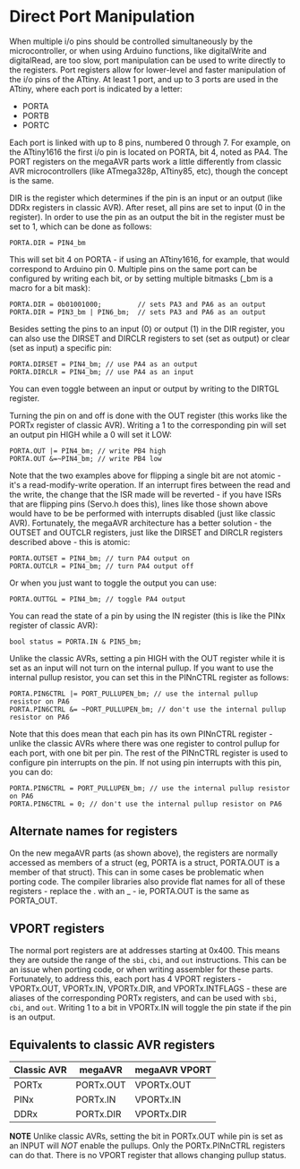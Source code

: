 # Direct Port Manipulation
When multiple i/o pins should be controlled simultaneously by the microcontroller, or when using Arduino functions, like digitalWrite and digitalRead, are too slow, port manipulation can be used to write directly to the registers.
Port registers allow for lower-level and faster manipulation of the i/o pins of the ATtiny. At least 1 port, and up to 3 ports are used in the ATtiny, where each port is indicated by a letter:
*	PORTA
*	PORTB
*	PORTC

Each port is linked with up to 8 pins, numbered 0 through 7. For example, on the ATtiny1616 the first i/o pin is located on PORTA, bit 4, noted as PA4. The PORT registers on the megaAVR parts work a little differently from classic AVR microcontrollers (like ATmega328p, ATtiny85, etc), though the concept is the same. 


DIR is the register which determines if the pin is an input or an output (like DDRx registers in classic AVR). After reset, all pins are set to input (0 in the register). In order to use the pin as an output the bit in the register must be set to 1, which can be done as follows:

    PORTA.DIR = PIN4_bm

This will set bit 4 on PORTA - if using an ATtiny1616, for example, that would correspond to Arduino pin 0. 
Multiple pins on the same port can be configured by writing each bit, or by setting multiple bitmasks (_bm is a macro for a bit mask):

    PORTA.DIR = 0b01001000;         // sets PA3 and PA6 as an output
    PORTA.DIR = PIN3_bm | PIN6_bm;  // sets PA3 and PA6 as an output

Besides setting the pins to an input (0) or output (1) in the DIR register, you can also use the DIRSET and DIRCLR registers to set (set as output) or clear (set as input) a specific pin:

    PORTA.DIRSET = PIN4_bm; // use PA4 as an output
    PORTA.DIRCLR = PIN4_bm; // use PA4 as an input

You can even toggle between an input or output by writing to the DIRTGL register.

Turning the pin on and off is done with the OUT register (this works like the PORTx register of classic AVR). Writing a 1 to the corresponding pin will set an output pin HIGH while a 0 will set it LOW:
    
    PORTA.OUT |= PIN4_bm; // write PB4 high
    PORTA.OUT &=~PIN4_bm; // write PB4 low
    
Note that the two examples above for flipping a single bit are not atomic - it's a read-modify-write operation. If an interrupt fires between the read and the write, the change that the ISR made will be reverted - if you have ISRs that are flipping pins (Servo.h does this), lines like those shown above would have to be be performed with interrupts disabled (just like classic AVR). Fortunately, the megaAVR architecture has a better solution - the OUTSET and OUTCLR registers, just like the DIRSET and DIRCLR registers described above - this is atomic:

    PORTA.OUTSET = PIN4_bm; // turn PA4 output on
    PORTA.OUTCLR = PIN4_bm; // turn PA4 output off

Or when you just want to toggle the output you can use:

    PORTA.OUTTGL = PIN4_bm; // toggle PA4 output

You can read the state of a pin by using the IN register (this is like the PINx register of classic AVR):

    bool status = PORTA.IN & PIN5_bm;

Unlike the classic AVRs, setting a pin HIGH with the OUT register while it is set as an input will not turn on the internal pullup. If you want to use the internal pullup resistor, you can set this in the PINnCTRL register as follows:

    PORTA.PIN6CTRL |= PORT_PULLUPEN_bm; // use the internal pullup resistor on PA6
    PORTA.PIN6CTRL &= ~PORT_PULLUPEN_bm; // don't use the internal pullup resistor on PA6

Note that this does mean that each pin has its own PINnCTRL register - unlike the classic AVRs where there was one register to control pullup for each port, with one bit per pin. The rest of the PINnCTRL register is used to configure pin interrupts on the pin. If not using pin interrupts with this pin, you can do: 

    PORTA.PIN6CTRL = PORT_PULLUPEN_bm; // use the internal pullup resistor on PA6
    PORTA.PIN6CTRL = 0; // don't use the internal pullup resistor on PA6
    
## Alternate names for registers

On the new megaAVR parts (as shown above), the registers are normally accessed as members of a struct (eg, PORTA is a struct, PORTA.OUT is a member of that struct). This can in some cases be problematic when porting code. The compiler libraries also provide flat names for all of these registers - replace the . with an _ - ie, PORTA.OUT is the same as PORTA_OUT.

## VPORT registers

The normal port registers are at addresses starting at 0x400. This means they are outside the range of the `sbi`, `cbi`, and `out` instructions. This can be an issue when porting code, or when writing assembler for these parts. Fortunately, to address this, each port has 4 VPORT registers - VPORTx.OUT, VPORTx.IN, VPORTx.DIR, and VPORTx.INTFLAGS - these are aliases of the corresponding PORTx registers, and can be used with `sbi`, `cbi`, and `out`. Writing 1 to a bit in VPORTx.IN will toggle the pin state if the pin is an output. 

## Equivalents to classic AVR registers
Classic AVR |  megaAVR | megaAVR VPORT
------------ | ------------- | -------------
PORTx | PORTx.OUT | VPORTx.OUT
PINx  | PORTx.IN | VPORTx.IN
DDRx  | PORTx.DIR | VPORTx.DIR

**NOTE** Unlike classic AVRs, setting the bit in PORTx.OUT while pin is set as an INPUT will *NOT* enable the pullups. Only the PORTx.PINnCTRL registers can do that. There is no VPORT register that allows changing pullup status. 
